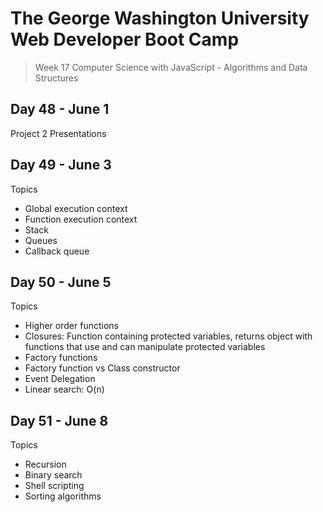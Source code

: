 # **The George Washington University Web Developer Boot Camp**
> Week 17 Computer Science with JavaScript - Algorithms and Data Structures

## **Day 48 - June 1**
Project 2 Presentations

## **Day 49 - June 3**
Topics
- Global execution context
- Function execution context
- Stack
- Queues
- Callback queue

## **Day 50 - June 5**
Topics
- Higher order functions
- Closures: Function containing protected variables, returns object with functions that use and can manipulate protected variables
- Factory functions
- Factory function vs Class constructor
- Event Delegation
- Linear search: O(n)

## **Day 51 - June 8**
Topics
- Recursion
- Binary search
- Shell scripting
- Sorting algorithms 